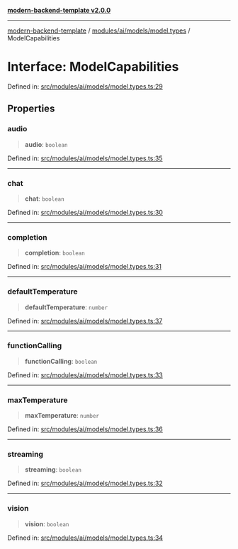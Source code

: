 [**modern-backend-template v2.0.0**](../../../../../README.md)

***

[modern-backend-template](../../../../../modules.md) / [modules/ai/models/model.types](../README.md) / ModelCapabilities

# Interface: ModelCapabilities

Defined in: [src/modules/ai/models/model.types.ts:29](https://github.com/maemreyo/saas-4cus-nodejs/blob/2a5b3f3aa11335dfa561e80e1feabb8e6084261e/src/modules/ai/models/model.types.ts#L29)

## Properties

### audio

> **audio**: `boolean`

Defined in: [src/modules/ai/models/model.types.ts:35](https://github.com/maemreyo/saas-4cus-nodejs/blob/2a5b3f3aa11335dfa561e80e1feabb8e6084261e/src/modules/ai/models/model.types.ts#L35)

***

### chat

> **chat**: `boolean`

Defined in: [src/modules/ai/models/model.types.ts:30](https://github.com/maemreyo/saas-4cus-nodejs/blob/2a5b3f3aa11335dfa561e80e1feabb8e6084261e/src/modules/ai/models/model.types.ts#L30)

***

### completion

> **completion**: `boolean`

Defined in: [src/modules/ai/models/model.types.ts:31](https://github.com/maemreyo/saas-4cus-nodejs/blob/2a5b3f3aa11335dfa561e80e1feabb8e6084261e/src/modules/ai/models/model.types.ts#L31)

***

### defaultTemperature

> **defaultTemperature**: `number`

Defined in: [src/modules/ai/models/model.types.ts:37](https://github.com/maemreyo/saas-4cus-nodejs/blob/2a5b3f3aa11335dfa561e80e1feabb8e6084261e/src/modules/ai/models/model.types.ts#L37)

***

### functionCalling

> **functionCalling**: `boolean`

Defined in: [src/modules/ai/models/model.types.ts:33](https://github.com/maemreyo/saas-4cus-nodejs/blob/2a5b3f3aa11335dfa561e80e1feabb8e6084261e/src/modules/ai/models/model.types.ts#L33)

***

### maxTemperature

> **maxTemperature**: `number`

Defined in: [src/modules/ai/models/model.types.ts:36](https://github.com/maemreyo/saas-4cus-nodejs/blob/2a5b3f3aa11335dfa561e80e1feabb8e6084261e/src/modules/ai/models/model.types.ts#L36)

***

### streaming

> **streaming**: `boolean`

Defined in: [src/modules/ai/models/model.types.ts:32](https://github.com/maemreyo/saas-4cus-nodejs/blob/2a5b3f3aa11335dfa561e80e1feabb8e6084261e/src/modules/ai/models/model.types.ts#L32)

***

### vision

> **vision**: `boolean`

Defined in: [src/modules/ai/models/model.types.ts:34](https://github.com/maemreyo/saas-4cus-nodejs/blob/2a5b3f3aa11335dfa561e80e1feabb8e6084261e/src/modules/ai/models/model.types.ts#L34)
